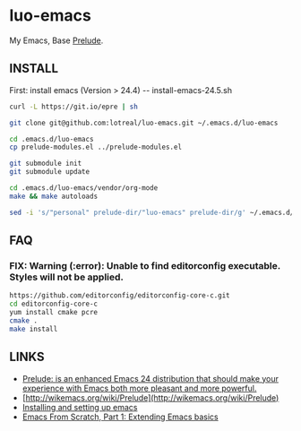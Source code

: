 # luo-emacs
My Emacs, Base [Prelude](https://github.com/bbatsov/prelude).

## INSTALL

First: install emacs (Version > 24.4) -- install-emacs-24.5.sh

```bash
curl -L https://git.io/epre | sh

git clone git@github.com:lotreal/luo-emacs.git ~/.emacs.d/luo-emacs

cd .emacs.d/luo-emacs
cp prelude-modules.el ../prelude-modules.el

git submodule init
git submodule update

cd .emacs.d/luo-emacs/vendor/org-mode
make && make autoloads

sed -i 's/"personal" prelude-dir/"luo-emacs" prelude-dir/g' ~/.emacs.d/init.el
```

## FAQ

### FIX: Warning (:error): Unable to find editorconfig executable.  Styles will not be applied.

```bash
https://github.com/editorconfig/editorconfig-core-c.git
cd editorconfig-core-c
yum install cmake pcre
cmake .
make install
```

## LINKS
- [Prelude: is an enhanced Emacs 24 distribution that should make your experience with Emacs both more pleasant and more powerful.](https://github.com/bbatsov/prelude)
- [http://wikemacs.org/wiki/Prelude](http://wikemacs.org/wiki/Prelude)
- [Installing and setting up emacs](http://pragmaticemacs.com/installing-and-setting-up-emacs/)
- [Emacs From Scratch, Part 1: Extending Emacs basics](http://y.tsutsumi.io/emacs-from-scratch-part-1-extending-emacs-basics.html)
